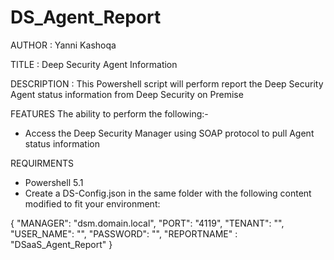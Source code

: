 # DS_Agent_Report

AUTHOR		: Yanni Kashoqa

TITLE		: Deep Security Agent Information

DESCRIPTION	: This Powershell script will perform report the Deep Security Agent status information from Deep Security on Premise

FEATURES
The ability to perform the following:-
- Access the Deep Security Manager using SOAP protocol to pull Agent status information

REQUIRMENTS
- Powershell 5.1
- Create a DS-Config.json in the same folder with the following content modified to fit your environment:

{
    "MANAGER": "dsm.domain.local",
    "PORT": "4119",
    "TENANT": "",
    "USER_NAME": "",
    "PASSWORD": "",
    "REPORTNAME" : "DSaaS_Agent_Report"
}

